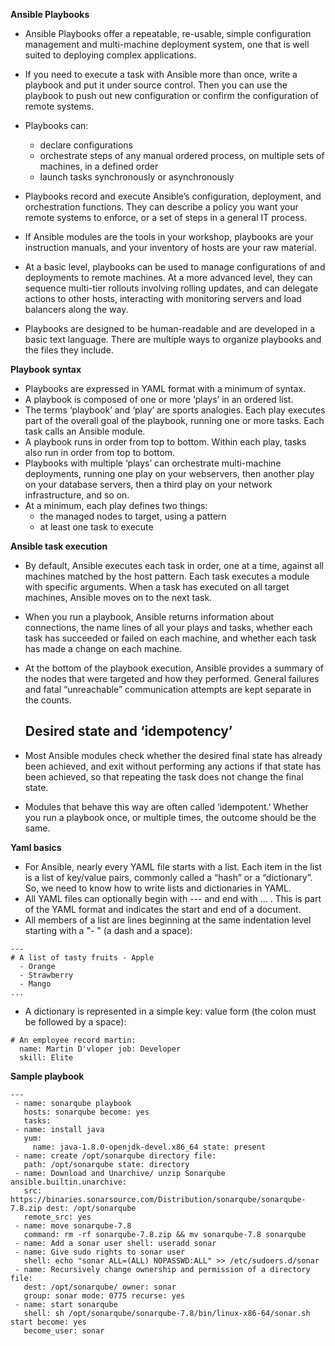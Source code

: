 **Ansible Playbooks**

- Ansible Playbooks offer a repeatable, re-usable, simple configuration management and multi-machine deployment system, one that is well suited to deploying complex applications. 
- If you need to execute a task with Ansible more than once, write a playbook and put it under source control. Then you can use the playbook to push out new configuration or confirm the configuration of remote systems.
- Playbooks can:
    - declare configurations
    - orchestrate steps of any manual ordered process, on multiple sets of machines, in a defined order
    - launch tasks synchronously or asynchronously

- Playbooks record and execute Ansible’s configuration, deployment, and orchestration functions. They can describe a policy you want your remote systems to enforce, or a set of steps in a general IT process.
- If Ansible modules are the tools in your workshop, playbooks are your instruction manuals, and your inventory of hosts are your raw material.
- At a basic level, playbooks can be used to manage configurations of and deployments to remote machines. At a more advanced level, they can sequence multi-tier rollouts involving rolling updates, and can delegate actions to other hosts, interacting with monitoring servers and load balancers along the way.
- Playbooks are designed to be human-readable and are developed in a basic text language. There are multiple ways to organize playbooks and the files they include.

**Playbook syntax**

- Playbooks are expressed in YAML format with a minimum of syntax.
- A playbook is composed of one or more ‘plays’ in an ordered list. 
- The terms ‘playbook’ and ‘play’ are sports analogies. Each play executes part of the overall goal of the playbook, running one or more tasks. Each task calls an Ansible module.
- A playbook runs in order from top to bottom. Within each play, tasks also run in order from top to bottom.
- Playbooks with multiple ‘plays’ can orchestrate multi-machine deployments, running one play on your webservers, then another play on your database servers, then a third play on your network infrastructure, and so on.
- At a minimum, each play defines two things:
   - the managed nodes to target, using a pattern
   - at least one task to execute

**Ansible task execution**

- By default, Ansible executes each task in order, one at a time, against all machines matched by the host pattern. Each task executes a module with specific arguments. When a task has executed on all target machines, Ansible moves on to the next task.
- When you run a playbook, Ansible returns information about connections, the name lines of all your plays and tasks, whether each task has succeeded or failed on each machine, and whether each task has made a change on each machine. 
- At the bottom of the playbook execution, Ansible provides a summary of the nodes that were targeted and how they performed. General failures and fatal “unreachable” communication attempts are kept separate in the counts.

  ## Desired state and ‘idempotency’

- Most Ansible modules check whether the desired final state has already been achieved, and exit without performing any actions if that state has been achieved, so that repeating the task does not change the final state. 
- Modules that behave this way are often called ‘idempotent.’ Whether you run a playbook once, or multiple times, the outcome should be the same.

**Yaml basics**


- For Ansible, nearly every YAML file starts with a list. Each item in the list is a list of key/value pairs, commonly called a “hash” or a “dictionary”. So, we need to know how to write lists and dictionaries in YAML.
- All YAML files can optionally begin with --- and end with ... . This is part of the YAML format and indicates the start and end of a document.
- All members of a list are lines beginning at the same indentation level starting with a "- " (a dash and a space):
```
---
# A list of tasty fruits - Apple
  - Orange
  - Strawberry
  - Mango
...
```

- A dictionary is represented in a simple key: value form (the colon must be followed by a space): 
```
# An employee record martin:
  name: Martin D'vloper job: Developer
  skill: Elite
```

**Sample playbook**
```
---
 - name: sonarqube playbook
   hosts: sonarqube become: yes
   tasks:
 - name: install java
   yum:
     name: java-1.8.0-openjdk-devel.x86_64 state: present
 - name: create /opt/sonarqube directory file:
   path: /opt/sonarqube state: directory
 - name: Download and Unarchive/ unzip Sonarqube ansible.builtin.unarchive:
   src: https://binaries.sonarsource.com/Distribution/sonarqube/sonarqube-7.8.zip dest: /opt/sonarqube
   remote_src: yes
 - name: move sonarqube-7.8
   command: rm -rf sonarqube-7.8.zip && mv sonarqube-7.8 sonarqube
 - name: Add a sonar user shell: useradd sonar
 - name: Give sudo rights to sonar user
   shell: echo "sonar ALL=(ALL) NOPASSWD:ALL" >> /etc/sudoers.d/sonar
 - name: Recursively change ownership and permission of a directory file:
   dest: /opt/sonarqube/ owner: sonar
   group: sonar mode: 0775 recurse: yes
 - name: start sonarqube
   shell: sh /opt/sonarqube/sonarqube-7.8/bin/linux-x86-64/sonar.sh start become: yes
   become_user: sonar
```